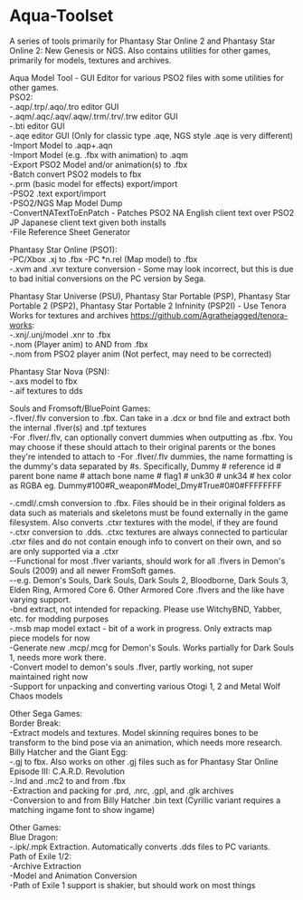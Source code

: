 # Aqua-Toolset  
A series of tools primarily for Phantasy Star Online 2 and Phantasy Star Online 2: New Genesis or NGS. Also contains utilities for other games, primarily for models, textures and archives.  

Aqua Model Tool - GUI Editor for various PSO2 files with some utilities for other games.  
PSO2:  
-.aqp/.trp/.aqo/.tro editor GUI  
-.aqm/.aqc/.aqv/.aqw/.trm/.trv/.trw editor GUI  
-.bti editor GUI  
-.aqe editor GUI (Only for classic type .aqe, NGS style .aqe is very different)  
-Import Model to .aqp+.aqn  
-Import Model (e.g. .fbx with animation) to .aqm  
-Export PSO2 Model and/or animation(s) to .fbx  
-Batch convert PSO2 models to fbx  
-.prm (basic model for effects) export/import  
-PSO2 .text export/import  
-PSO2/NGS Map Model Dump  
-ConvertNATextToEnPatch - Patches PSO2 NA English client text over PSO2 JP Japanese client text given both installs  
-File Reference Sheet Generator  
    
Phantasy Star Online (PSO1):   
-PC/Xbox .xj to .fbx
-PC *n.rel (Map model) to .fbx  
-.xvm and .xvr texture conversion - Some may look incorrect, but this is due to bad initial conversions on the PC version by Sega.  
    
Phantasy Star Universe (PSU), Phantasy Star Portable (PSP), Phantasy Star Portable 2 (PSP2), Phantasy Star Portable 2 Infninity (PSP2I) - Use Tenora Works for textures and archives https://github.com/Agrathejagged/tenora-works:  
-.xnj/.unj/model .xnr to .fbx  
-.nom (Player anim) to AND from .fbx  
-.nom from PSO2 player anim (Not perfect, may need to be corrected)  
  
Phantasy Star Nova (PSN):  
-.axs model to fbx  
-.aif textures to dds  
    
Souls and Fromsoft/BluePoint Games:  
-.flver/.flv conversion to .fbx. Can take in a .dcx or bnd file and extract both the internal .flver(s) and .tpf textures  
-For .flver/.flv, can optionally convert dummies when outputting as .fbx. You may choose if these should attach to their original parents or the bones they're intended to attach to 
-For .flver/.flv dummies, the name formatting is the dummy's data separated by #s. Specifically, Dummy # reference id # parent bone name # attach bone name # flag1 # unk30 # unk34 # hex color as RGBA eg. Dummy#100#R_weapon#Model_Dmy#True#0#0#FFFFFFFF

-.cmdl/.cmsh conversion to .fbx. Files should be in their original folders as data such as materials and skeletons must be found externally in the game filesystem. Also converts .ctxr textures with the model, if they are found  
-.ctxr conversion to .dds. .ctxc textures are always connected to particular .ctxr files and do not contain enough info to convert on their own, and so are only supported via a .ctxr  
--Functional for most .flver variants, should work for all .flvers in Demon's Souls (2009) and all newer FromSoft games.   
--e.g. Demon's Souls, Dark Souls, Dark Souls 2, Bloodborne, Dark Souls 3, Elden Ring, Armored Core 6. Other Armored Core .flvers and the like have varying support.  
-bnd extract, not intended for repacking. Please use WitchyBND, Yabber, etc. for modding purposes  
-.msb map model extact - bit of a work in progress. Only extracts map piece models for now  
-Generate new .mcp/.mcg for Demon's Souls. Works partially for Dark Souls 1, needs more work there.  
-Convert model to demon's souls .flver, partly working, not super maintained right now  
-Support for unpacking and converting various Otogi 1, 2 and Metal Wolf Chaos models  
  
Other Sega Games:    
Border Break:  
-Extract models and textures. Model skinning requires bones to be transform to the bind pose via an animation, which needs more research.  
Billy Hatcher and the Giant Egg:  
-.gj to fbx. Also works on other .gj files such as for Phantasy Star Online Episode III: C.A.R.D. Revolution    
-.lnd and .mc2 to and from .fbx  
-Extraction and packing for .prd, .nrc, .gpl, and .glk archives  
-Conversion to and from Billy Hatcher .bin text (Cyrillic variant requires a matching ingame font to show ingame)  

Other Games:  
Blue Dragon:  
-.ipk/.mpk Extraction. Automatically converts .dds files to PC variants.  
Path of Exile 1/2:  
-Archive Extraction  
-Model and Animation Conversion  
-Path of Exile 1 support is shakier, but should work on most things